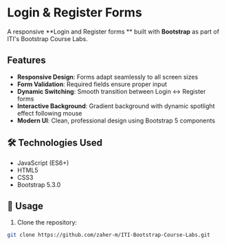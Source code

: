 # Login & Register Forms

A responsive **Login and Register forms ** built with **Bootstrap** as part of ITI's Bootstrap Course Labs.

## Features

- **Responsive Design**: Forms adapt seamlessly to all screen sizes 
- **Form Validation**: Required fields ensure proper input  
- **Dynamic Switching**: Smooth transition between Login ↔ Register forms  
- **Interactive Background**: Gradient background with dynamic spotlight effect following mouse  
- **Modern UI**: Clean, professional design using Bootstrap 5 components

## 🛠️ Technologies Used

- JavaScript (ES6+)
- HTML5
- CSS3
- Bootstrap 5.3.0


## 📝 Usage
1. Clone the repository:
```bash
git clone https://github.com/zaher-m/ITI-Bootstrap-Course-Labs.git
```
